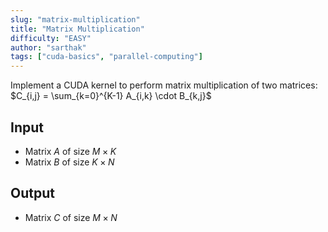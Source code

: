 ```yaml
---
slug: "matrix-multiplication"
title: "Matrix Multiplication"
difficulty: "EASY"
author: "sarthak"
tags: ["cuda-basics", "parallel-computing"]
---
```


Implement a CUDA kernel to perform matrix multiplication of two matrices:
$C_{i,j} = \sum_{k=0}^{K-1} A_{i,k} \cdot B_{k,j}$

## Input
- Matrix $A$ of size $M \times K$
- Matrix $B$ of size $K \times N$

## Output
- Matrix $C$ of size $M \times N$